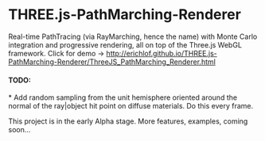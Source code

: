 # THREE.js-PathMarching-Renderer
Real-time PathTracing (via RayMarching, hence the name) with Monte Carlo integration and progressive rendering, all on top of the Three.js WebGL framework.
Click for demo -> http://erichlof.github.io/THREE.js-PathMarching-Renderer/ThreeJS_PathMarching_Renderer.html

<h4>TODO:</h4>
* Add random sampling from the unit hemisphere oriented around the normal of the ray|object hit point on diffuse materials.  Do this every frame.

This project is in the early Alpha stage. More features, examples, coming soon...
